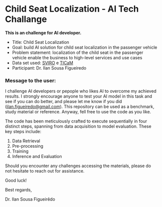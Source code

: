 # Child Seat Localization - AI Tech Challange 

**This is an challenge for AI developer.**
* Title: Child Seat Localization
* Goal: build AI solution for child seat localization in the passenger vehicle
* Problem statement: localization of the child seat in the passenger vehicle enable the business to high-level services and use cases
* Data set used: [SVIRO](https://sviro.kl.dfki.de/) e [TICaM](https://vizta-tof.kl.dfki.de/cabin-dataset/)
* Participant: Dr. Ilan Sousa Figueiredo

### Message to the user:

I challenge AI developers or pepople who likes AI to overcome my achieved results. I strongly encourage anyone to test your AI model in this task and see if you can do better, and please let me know if you did (ilan.figueiredo@gmail.com). This repository can be used as a benchmark, study material or reference. Anyway, fell free to use the code as you like.

The code has been meticulously crafted to execute sequentially in four distinct steps, spanning from data acquisition to model evaluation. These key steps include:

1. Data Retrieval
2. Pre-processing
3. Training
4. Inference and Evaluation

Should you encounter any challenges accessing the materials, please do not hesitate to reach out for assistance.

Good luck!

Best regards,

Dr. Ilan Sousa Figueirêdo
